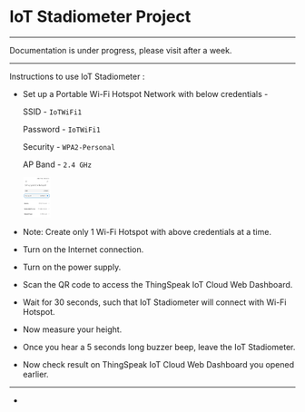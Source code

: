 # IoT Stadiometer Project

--------------------------------------------------------------------------------------------------------------------------------------------------------------------
Documentation is under progress, please visit after a week.

--------------------------------------------------------------------------------------------------------------------------------------------------------------------

Instructions to use IoT Stadiometer :

- Set up a Portable Wi-Fi Hotspot Network with below credentials -

   SSID - `IoTWiFi1`

   Password - `IoTWiFi1`

   Security - `WPA2-Personal`

   AP Band - `2.4 GHz`
   
   <img src="https://github.com/pranavkhatale/IoT-Stadiometer/blob/main/Images/Setup_Wi-Fi_Network.jpg" width="48">
   
- Note: Create only 1 Wi-Fi Hotspot with above credentials at a time.

- Turn on the Internet connection.

- Turn on the power supply.

- Scan the QR code to access the ThingSpeak IoT Cloud Web Dashboard.

- Wait for 30 seconds, such that IoT Stadiometer will connect with Wi-Fi Hotspot.

- Now measure your height.

- Once you hear a 5 seconds long buzzer beep, leave the IoT Stadiometer.

- Now check result on ThingSpeak IoT Cloud Web Dashboard you opened earlier.

--------------------------------------------------------------------------------------------------------------------------------------------------------------------

-
